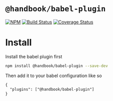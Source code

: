 # `@handbook/babel-plugin`

[![NPM](https://img.shields.io/npm/v/@handbook/babel-plugin.svg)](https://www.npmjs.com/package/@handbook/babel-plugin)
[![Build Status](https://travis-ci.com/handbookjs/babel-plugin.svg?branch=develop)](https://travis-ci.com/handbookjs/babel-plugin)
[![Coverage Status](https://coveralls.io/repos/github/handbookjs/babel-plugin/badge.svg?branch=develop)](https://coveralls.io/github/handbookjs/babel-plugin?branch=develop)

# Install

Install the babel plugin first

```sh
npm install @handbook/babel-plugin --save-dev
```

Then add it to your babel configuration like so

```
{
  "plugins": ["@handbook/babel-plugin"]
}
```
